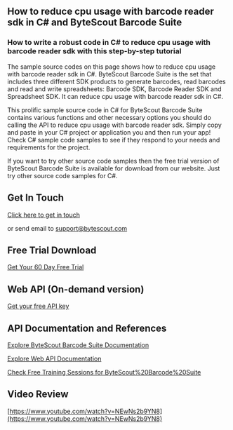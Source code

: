 ## How to reduce cpu usage with barcode reader sdk in C# and ByteScout Barcode Suite

### How to write a robust code in C# to reduce cpu usage with barcode reader sdk with this step-by-step tutorial

The sample source codes on this page shows how to reduce cpu usage with barcode reader sdk in C#. ByteScout Barcode Suite is the set that includes three different SDK products to generate barcodes, read barcodes and read and write spreadsheets: Barcode SDK, Barcode Reader SDK and Spreadsheet SDK. It can reduce cpu usage with barcode reader sdk in C#.

This prolific sample source code in C# for ByteScout Barcode Suite contains various functions and other necessary options you should do calling the API to reduce cpu usage with barcode reader sdk.  Simply copy and paste in your C# project or application you and then run your app! Check C# sample code samples to see if they respond to your needs and requirements for the project.

If you want to try other source code samples then the free trial version of ByteScout Barcode Suite is available for download from our website. Just try other source code samples for C#.

## Get In Touch

[Click here to get in touch](https://bytescout.zendesk.com/hc/en-us/requests/new?subject=ByteScout%20Barcode%20Suite%20Question)

or send email to [support@bytescout.com](mailto:support@bytescout.com?subject=ByteScout%20Barcode%20Suite%20Question) 

## Free Trial Download

[Get Your 60 Day Free Trial](https://bytescout.com/download/web-installer?utm_source=github-readme)

## Web API (On-demand version)

[Get your free API key](https://pdf.co/documentation/api?utm_source=github-readme)

## API Documentation and References

[Explore ByteScout Barcode Suite Documentation](https://bytescout.com/documentation/index.html?utm_source=github-readme)

[Explore Web API Documentation](https://pdf.co/documentation/api?utm_source=github-readme)

[Check Free Training Sessions for ByteScout%20Barcode%20Suite](https://academy.bytescout.com/)

## Video Review

[https://www.youtube.com/watch?v=NEwNs2b9YN8](https://www.youtube.com/watch?v=NEwNs2b9YN8)